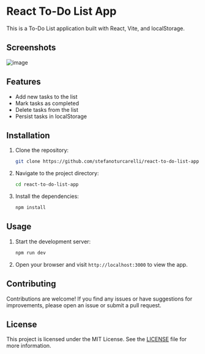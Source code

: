 # React To-Do List App

This is a To-Do List application built with React, Vite, and localStorage.

## Screenshots

![image](https://github.com/stefanoturcarelli/react-to-do-list-app/assets/67341828/79ef2477-0261-4ecc-850e-9ef6495797ed)

## Features

- Add new tasks to the list
- Mark tasks as completed
- Delete tasks from the list
- Persist tasks in localStorage

## Installation

1. Clone the repository:

   ```bash
   git clone https://github.com/stefanoturcarelli/react-to-do-list-app.git
   ```

2. Navigate to the project directory:

   ```bash
   cd react-to-do-list-app
   ```

3. Install the dependencies:

   ```bash
   npm install
   ```

## Usage

1. Start the development server:

   ```bash
   npm run dev
   ```

2. Open your browser and visit `http://localhost:3000` to view the app.

## Contributing

Contributions are welcome! If you find any issues or have suggestions for improvements, please open an issue or submit a pull request.

## License

This project is licensed under the MIT License. See the [LICENSE](LICENSE) file for more information.
